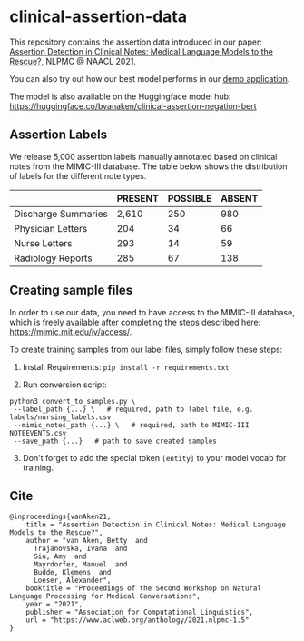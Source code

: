 # clinical-assertion-data

This repository contains the assertion data introduced in our paper: [Assertion Detection in Clinical Notes: Medical Language Models to the Rescue?](https://www.aclweb.org/anthology/2021.nlpmc-1.5/), NLPMC @ NAACL 2021.

You can also try out how our best model performs in our [demo application](https://ehr-assertion-detection.demo.datexis.com/).

The model is also available on the Huggingface model hub: https://huggingface.co/bvanaken/clinical-assertion-negation-bert

## Assertion Labels

We release 5,000 assertion labels manually annotated based on clinical notes from the MIMIC-III database. The table below shows the distribution of labels for the different note types.

| | PRESENT | POSSIBLE | ABSENT |
| --- | --- | --- | --- |
| Discharge Summaries | 2,610 | 250 | 980 |
| Physician Letters | 204 | 34 | 66 |
| Nurse Letters | 293 | 14 | 59 |
| Radiology Reports | 285 | 67 | 138 |

## Creating sample files

In order to use our data, you need to have access to the MIMIC-III database, which is freely available after completing the steps described here: https://mimic.mit.edu/iv/access/. 

To create training samples from our label files, simply follow these steps:

1. Install Requirements:
`pip install -r requirements.txt`

2. Run conversion script:

```
python3 convert_to_samples.py \
 --label_path {...} \   # required, path to label file, e.g. labels/nursing_labels.csv
 --mimic_notes_path {...} \   # required, path to MIMIC-III NOTEEVENTS.csv
 --save_path {...}   # path to save created samples
```
3. Don't forget to add the special token `[entity]` to your model vocab for training.

## Cite
```
@inproceedings{vanAken21,
    title = "Assertion Detection in Clinical Notes: Medical Language Models to the Rescue?",
    author = "van Aken, Betty  and
      Trajanovska, Ivana  and
      Siu, Amy  and
      Mayrdorfer, Manuel  and
      Budde, Klemens  and
      Loeser, Alexander",
    booktitle = "Proceedings of the Second Workshop on Natural Language Processing for Medical Conversations",
    year = "2021",
    publisher = "Association for Computational Linguistics",
    url = "https://www.aclweb.org/anthology/2021.nlpmc-1.5"
}
```
